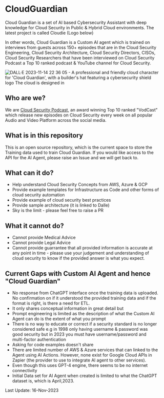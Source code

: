 # CloudGuardian
Cloud Guardian is a set of AI based Cybersecurity Assistant with deep knowledge for Cloud Security in Public &amp; Hybrid Cloud environments. The latest project is called Cloudie (Logo below)

In other words, Cloud Guardian is a Custom AI agent which is trained on interviews from guests across 150+ episodes that are in the Cloud Security Engineering, Cloud Security Architecture, Cloud Security Directors, CISOs, Cloud Security Researchers that have been interviewed on Cloud Security Podcast a Top 10 ranked podcast & YouTube channel for Cloud Security.

![DALL·E 2023-11-14 22 36 05 - A professional and friendly cloud character for 'Cloud Guardian', with a builder's hat featuring a cybersecurity shield logo  The cloud is designed in](https://github.com/hashishrajan/CloudGuardian/assets/10039370/743ad8a6-cb56-41a9-b797-6b5a61c9aec1)


## Who are we?
We are [Cloud Security Podcast](https://www.cloudsecuritypodcast.tv/), an award winning Top 10 ranked "VodCast" which release new episodes on Cloud Security every week on all popular Audio and Video Platform across the social media.

## What is in this repository
This is an open source repository, which is the current space to store the Training data used to train Cloud Guardian. If you would like access to the API for the AI Agent, please raise an Issue and we will get back to.

## What can it do?
- Help understand Cloud Security Concepts from AWS, Azure & GCP
- Provide example templates for Infrastructure as Code and other forms of cloud security automation
- Provide example of cloud security best practices
- Provide sample architecture (it is linked to Dalle)
- Sky is the limit - please feel free to raise a PR

## What it cannot do?
- Cannot provide Medical Advice
- Cannot provide Legal Advice
- Cannot provide guarrantee that all provided information is accurate at any point in time - please use your judgement and understanding of cloud security to know if the provided answer is what you expect.


## Current Gaps with Custom AI Agent and hence "Cloud Guardian"
- No response from ChatGPT interface once the training data is uploaded. No confirmation on if it understood the provided training data and if the format is right, is there a need for ETL. 
- It only shares conceptual information in great detail but
- Prompt engineering is limited as the description of what the Custom AI Agent can do is the extent of what you prompt
- There is no way to educate or correct if a security standard is no longer considered safe e.g in 1998 only having username & password was good security but in 2023 you must have username/password and multi-factor authentication
- Asking for code examples doesn't share
- There are limited number of AWS & Azure services that can linked to the Agent using AI Actions. However, none exist for Google Cloud APIs in Zapier (the provider to use to integrate AI agent to other services).
- Even though this uses GPT-4 engine, there seems to be no internet connectivity
- Initial Data set for AI Agent when created is limited to what the ChatGPT dataset is, which is April,2023.

Last Update: 16-Nov-2023
